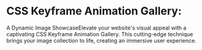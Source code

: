 <h1>CSS Keyframe Animation Gallery:</h1>
<p>A Dynamic Image ShowcaseElevate your website's visual appeal with a captivating CSS Keyframe Animation Gallery.
This cutting-edge technique brings your image collection to life, creating an immersive user experience.
</p>
